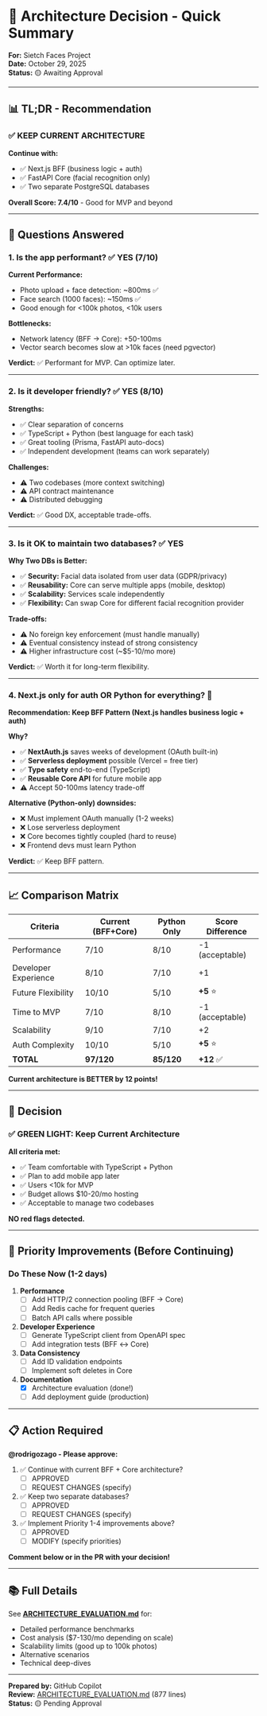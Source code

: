 # 🎯 Architecture Decision - Quick Summary

**For:** Sietch Faces Project  
**Date:** October 29, 2025  
**Status:** 🟡 Awaiting Approval

---

## 📊 TL;DR - Recommendation

### ✅ KEEP CURRENT ARCHITECTURE

**Continue with:**
- ✅ Next.js BFF (business logic + auth)
- ✅ FastAPI Core (facial recognition only)
- ✅ Two separate PostgreSQL databases

**Overall Score: 7.4/10** - Good for MVP and beyond

---

## 🎯 Questions Answered

### 1. Is the app performant? ✅ YES (7/10)

**Current Performance:**
- Photo upload + face detection: ~800ms ✅
- Face search (1000 faces): ~150ms ✅
- Good enough for <100k photos, <10k users

**Bottlenecks:**
- Network latency (BFF → Core): +50-100ms
- Vector search becomes slow at >10k faces (need pgvector)

**Verdict:** ✅ Performant for MVP. Can optimize later.

---

### 2. Is it developer friendly? ✅ YES (8/10)

**Strengths:**
- ✅ Clear separation of concerns
- ✅ TypeScript + Python (best language for each task)
- ✅ Great tooling (Prisma, FastAPI auto-docs)
- ✅ Independent development (teams can work separately)

**Challenges:**
- ⚠️ Two codebases (more context switching)
- ⚠️ API contract maintenance
- ⚠️ Distributed debugging

**Verdict:** ✅ Good DX, acceptable trade-offs.

---

### 3. Is it OK to maintain two databases? ✅ YES

**Why Two DBs is Better:**
- ✅ **Security:** Facial data isolated from user data (GDPR/privacy)
- ✅ **Reusability:** Core can serve multiple apps (mobile, desktop)
- ✅ **Scalability:** Services scale independently
- ✅ **Flexibility:** Can swap Core for different facial recognition provider

**Trade-offs:**
- ⚠️ No foreign key enforcement (must handle manually)
- ⚠️ Eventual consistency instead of strong consistency
- ⚠️ Higher infrastructure cost (~$5-10/mo more)

**Verdict:** ✅ Worth it for long-term flexibility.

---

### 4. Next.js only for auth OR Python for everything? 🤔

**Recommendation: Keep BFF Pattern (Next.js handles business logic + auth)**

**Why?**
- ✅ **NextAuth.js** saves weeks of development (OAuth built-in)
- ✅ **Serverless deployment** possible (Vercel = free tier)
- ✅ **Type safety** end-to-end (TypeScript)
- ✅ **Reusable Core API** for future mobile app
- ⚠️ Accept 50-100ms latency trade-off

**Alternative (Python-only) downsides:**
- ❌ Must implement OAuth manually (1-2 weeks)
- ❌ Lose serverless deployment
- ❌ Core becomes tightly coupled (hard to reuse)
- ❌ Frontend devs must learn Python

**Verdict:** ✅ Keep BFF pattern.

---

## 📈 Comparison Matrix

| Criteria | Current (BFF+Core) | Python Only | Score Difference |
|----------|-------------------|-------------|------------------|
| Performance | 7/10 | 8/10 | -1 (acceptable) |
| Developer Experience | 8/10 | 7/10 | +1 |
| Future Flexibility | 10/10 | 5/10 | **+5** ⭐ |
| Time to MVP | 7/10 | 8/10 | -1 (acceptable) |
| Scalability | 9/10 | 7/10 | +2 |
| Auth Complexity | 10/10 | 5/10 | **+5** ⭐ |
| **TOTAL** | **97/120** | **85/120** | **+12** ✅ |

**Current architecture is BETTER by 12 points!**

---

## 🚦 Decision

### ✅ GREEN LIGHT: Keep Current Architecture

**All criteria met:**
- ✅ Team comfortable with TypeScript + Python
- ✅ Plan to add mobile app later
- ✅ Users <10k for MVP
- ✅ Budget allows $10-20/mo hosting
- ✅ Acceptable to manage two codebases

**NO red flags detected.**

---

## 🔧 Priority Improvements (Before Continuing)

### Do These Now (1-2 days)

1. **Performance**
   - [ ] Add HTTP/2 connection pooling (BFF → Core)
   - [ ] Add Redis cache for frequent queries
   - [ ] Batch API calls where possible

2. **Developer Experience**
   - [ ] Generate TypeScript client from OpenAPI spec
   - [ ] Add integration tests (BFF ↔ Core)

3. **Data Consistency**
   - [ ] Add ID validation endpoints
   - [ ] Implement soft deletes in Core

4. **Documentation**
   - [x] Architecture evaluation (done!)
   - [ ] Add deployment guide (production)

---

## 📋 Action Required

**@rodrigozago - Please approve:**

1. ✅ Continue with current BFF + Core architecture?
   - [ ] APPROVED
   - [ ] REQUEST CHANGES (specify)

2. ✅ Keep two separate databases?
   - [ ] APPROVED
   - [ ] REQUEST CHANGES (specify)

3. ✅ Implement Priority 1-4 improvements above?
   - [ ] APPROVED
   - [ ] MODIFY (specify priorities)

**Comment below or in the PR with your decision!**

---

## 📚 Full Details

See **[ARCHITECTURE_EVALUATION.md](./ARCHITECTURE_EVALUATION.md)** for:
- Detailed performance benchmarks
- Cost analysis ($7-130/mo depending on scale)
- Scalability limits (good up to 100k photos)
- Alternative scenarios
- Technical deep-dives

---

**Prepared by:** GitHub Copilot  
**Review:** [ARCHITECTURE_EVALUATION.md](./ARCHITECTURE_EVALUATION.md) (877 lines)  
**Status:** 🟡 Pending Approval
